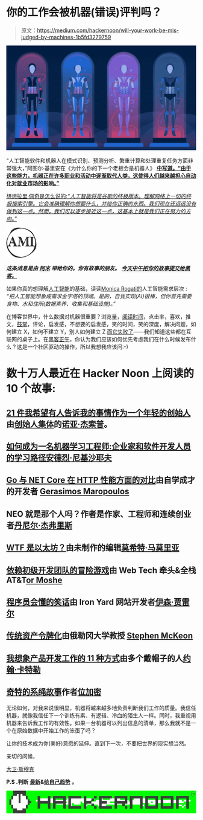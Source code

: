 # 你的工作会被机器(错误)评判吗？

> 原文：<https://medium.com/hackernoon/will-your-work-be-mis-judged-by-machines-1b5fd3279759>

[![](img/e0340f3c5928b85077e42fe5d894e1c2.png)](https://goo.gl/8ctiK7)

“人工智能软件和机器人在模式识别、预测分析、繁重计算和处理重复任务方面非常强大，”阿图尔·基里安在《为什么你的下一个老板会是机器人》 [**中写道。“由于这些能力，机器正在许多职业和活动中逐渐取代人类，这使得人们越来越担心自动化对就业市场的影响。”**](https://goo.gl/8ctiK7)

[想想拉里·佩奇是怎么说的:*“人工智能将是谷歌的终极版本。理解网络上一切的终极搜索引擎。它会准确理解你想要什么，并给你正确的东西。我们现在还远远没有做到这一点。然而，我们可以逐步接近这一点，这基本上就是我们正在努力的方向。”*](https://hackernoon.com/artificial-intelligence/home)

[![](img/00a5f1525916ee5fc43c89956af6af91.png)](https://goo.gl/uUHFSL)

***这条消息是由*** [***阿米***](https://goo.gl/yzMTep) ***带给你的。你有故事的朋友。*** [***今天中午把你的故事提交给黑客。***](https://goo.gl/CQbv1M)

如果你真的想理解[人工智能](https://hackernoon.com/artificial-intelligence/home)的基础，读读[Monica Rogati](https://hackernoon.com/the-ai-hierarchy-of-needs-18f111fcc007)[的](https://medium.com/u/b31aba7f4828?source=post_page-----1b5fd3279759--------------------------------)人工智能需求层次 : *“把人工智能想象成需求金字塔的顶端。是的，自我实现(AI)很棒，但你首先需要食物、水和住所(数据素养、收集和基础设施)。”*

在博客世界中，什么数据对机器很重要？浏览量，[阅读时间](https://hackernoon.com/10-000-000-monthly-minutes-reading-ami-sites-e75185793aa6)，点击率，喜欢，推文，[鼓掌](https://artplusmarketing.com/facebook-is-all-like-google-is-all-search-linkedin-is-all-connect-medium-is-all-claps-157dbde0e1c8)，评论，启发感，不想要的启发感，笑的时间，笑的深度，解决问题，如何建立 X，如何不建立 Y，别人如何建立 Z [而它失败了](https://hackernoon.com/the-success-and-failure-of-design-inc-99c07a93c8eb)——我们知道这些都在互联网的桌子上。在[黑客正午](http://hackernoon.com)，你认为我们应该如何优先考虑我们在什么时候发布什么？这是一个社区驱动的操作，所以我想我应该问:-)

# 数十万人最近在 Hacker Noon 上阅读的 10 个故事:

## [21 件我希望有人告诉我的事情作为一个年轻的创始人](https://hackernoon.com/21-things-i-wish-someone-told-me-as-a-young-founder-b5dc6bb92d49)由[创始人集体](https://medium.com/u/f49435c6fa9?source=post_page-----1b5fd3279759--------------------------------)的[诺亚·杰索普](https://medium.com/u/97b18ff4fab?source=post_page-----1b5fd3279759--------------------------------)。

## [如何成为一名机器学习工程师:企业家和软件开发人员的学习路径](https://hackernoon.com/learning-path-for-machine-learning-engineer-a7d5dc9de4a4)[安德烈·尼基沙耶夫](https://medium.com/u/35cfe7cfb5f1?source=post_page-----1b5fd3279759--------------------------------)

## [Go 与 NET Core 在 HTTP 性能方面的对比](https://hackernoon.com/go-vs-net-core-in-terms-of-http-performance-7535a61b67b8)由自学成才的开发者 [Gerasimos Maropoulos](https://medium.com/u/15bee39f2b28?source=post_page-----1b5fd3279759--------------------------------)

## NEO 就是那个人吗？作者是作家、工程师和连续创业者[丹尼尔·杰弗里斯](https://medium.com/u/618a7c78c957?source=post_page-----1b5fd3279759--------------------------------)

## [WTF 是以太坊？](https://hackernoon.com/wtf-is-ethereum-c65e0d67ac09)由未制作的编辑[莫希特·马莫里亚](https://medium.com/u/24f7fbc09357?source=post_page-----1b5fd3279759--------------------------------)

## [依赖初级开发团队的冒险游戏](https://hackernoon.com/the-risky-game-of-relying-on-a-junior-developers-team-98a38427af9b)由 Web Tech 牵头&全栈 AT&T[or Moshe](https://medium.com/u/6107923b20dc?source=post_page-----1b5fd3279759--------------------------------)

## [程序员会懂的笑话](https://hackernoon.com/jokes-programmers-will-understand-23d484d8bef8)由 Iron Yard 网站开发者[伊森·贾雷尔](https://medium.com/u/c0b20a1168bc?source=post_page-----1b5fd3279759--------------------------------)

## [传统资产令牌化](https://hackernoon.com/traditional-asset-tokenization-b8a59585a7e0)由俄勒冈大学教授 [Stephen McKeon](https://medium.com/u/d1b00c9f1ea7?source=post_page-----1b5fd3279759--------------------------------)

## [我想象产品开发工作的 11 种方式](https://hackernoon.com/11-ways-i-visualize-product-development-work-f32aee3fcbf7)由多个戴帽子的人[约翰·卡特勒](https://medium.com/u/4c3f4fe11e6b?source=post_page-----1b5fd3279759--------------------------------)

## [奇特的系绳故事](https://hackernoon.com/the-curious-tale-of-tethers-6b0031eead87)作者[位加密](https://medium.com/u/356a29fed2c0?source=post_page-----1b5fd3279759--------------------------------)

无论如何，对我来说很明显，机器将越来越多地负责判断我们工作的质量。我信任机器，就像我信任下一个训练有素、有逻辑、冷血的陌生人一样。同时，我重视用机器来告诉我工作的有效性。如果一台机器可以列出信息的清单，那么我就不是一个在原始数据中开始工作的笨蛋了吗？

让你的技术成为你(美好)意愿的延伸。直到下一次，不要把世界的现实想当然。

亲切的问候，

[大卫·斯穆克](https://medium.com/u/7f91547ce9c9?source=post_page-----1b5fd3279759--------------------------------)

**P.S .判断** [**最新**](http://hackernoon.com/latest)**&**[**给自己趋势**](http://hackernoon.com/trending) **。**

[![](img/773ea85f11d1449f22bd699dfacaf522.png)](http://hackernoon.com)